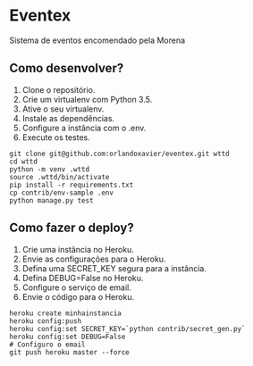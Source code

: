 # Eventex

Sistema de eventos encomendado pela Morena

## Como desenvolver?

1. Clone o repositório.
2. Crie um virtualenv com Python 3.5.
3. Ative o seu virtualenv.
4. Instale as dependências.
5. Configure a instância com o .env.
6. Execute os testes.

```console
git clone git@github.com:orlandoxavier/eventex.git wttd
cd wttd
python -m venv .wttd
source .wttd/bin/activate
pip install -r requirements.txt
cp contrib/env-sample .env
python manage.py test
```

## Como fazer o deploy?

1. Crie uma instância no Heroku.
2. Envie as configurações para o Heroku.
3. Defina uma SECRET_KEY segura para a instância.
4. Defina DEBUG=False no Heroku.
5. Configure o serviço de email.
6. Envie o código para o Heroku.

```console
heroku create minhainstancia
heroku config:push
heroku config:set SECRET_KEY=`python contrib/secret_gen.py`
heroku config:set DEBUG=False
# Configuro o email
git push heroku master --force
```